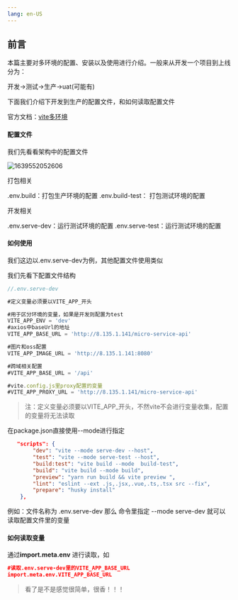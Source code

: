 ```yaml
---
lang: en-US
---
```


## 前言

本篇主要对多环境的配置、安装以及使用进行介绍。一般来从开发一个项目到上线分为：

开发->测试->生产->uat(可能有)

下面我们介绍下开发到生产的配置文件，和如何读取配置文件

官方文档：[vite多环境](https://vitejs.cn/guide/env-and-mode.html#modes)

#### 配置文件

我们先看看架构中的配置文件

![1639552052606](http://8.135.1.141/file/vap-assets/1639552052606.png)

打包相关

.env.build：打包生产环境的配置
.env.build-test： 打包测试环境的配置

开发相关

.env.serve-dev：运行测试环境的配置
.env.serve-test：运行测试环境的配置

#### 如何使用

我们这边以.env.serve-dev为例，其他配置文件使用类似

我们先看下配置文件结构

```javascript
//.env.serve-dev

#定义变量必须要以VITE_APP_开头

#用于区分环境的变量，如果是开发则配置为test
VITE_APP_ENV = 'dev'
#axios中baseUrl的地址
VITE_APP_BASE_URL = 'http://8.135.1.141/micro-service-api'

#图片和oss配置
VITE_APP_IMAGE_URL = 'http://8.135.1.141:8080'

#跨域相关配置
#VITE_APP_BASE_URL = '/api'

#vite.config.js里proxy配置的变量
#VITE_APP_PROXY_URL = 'http://8.135.1.141/micro-service-api'
```

>注：定义变量必须要以VITE_APP_开头，不然vite不会进行变量收集，配置的变量将无法读取

在package.json直接使用--mode进行指定

```json
   "scripts": {
        "dev": "vite --mode serve-dev --host",
        "test": "vite --mode serve-test --host",
        "build:test": "vite build --mode  build-test",
        "build": "vite build --mode build",
        "preview": "yarn run build && vite preview ",
        "lint": "eslint --ext .js,.jsx,.vue,.ts,.tsx src --fix",
        "prepare": "husky install"
    },
```

例如：文件名称为 .env.serve-dev
那么 命令里指定 --mode serve-dev 就可以读取配置文件里的变量

#### 如何读取变量

通过**import.meta.env** 进行读取，如

```json
#读取.env.serve-dev里的VITE_APP_BASE_URL
import.meta.env.VITE_APP_BASE_URL
```

>看了是不是感觉很简单，很香！！！
